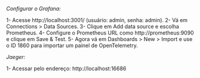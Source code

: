 *Configurar o Grafana:*

1- Acesse http://localhost:3001/ (usuário: admin, senha: admin).
2- Vá em Connections > Data Sources.
3- Clique em Add data source e escolha Prometheus.
4- Configure o Prometheus URL como http://prometheus:9090 e clique em Save & Test.
5- Agora vá em Dashboards > New > Import e use o ID 1860 para importar um painel de OpenTelemetry.

*Jaeger:*

1- Acessar pelo endereço: http://localhost:16686
